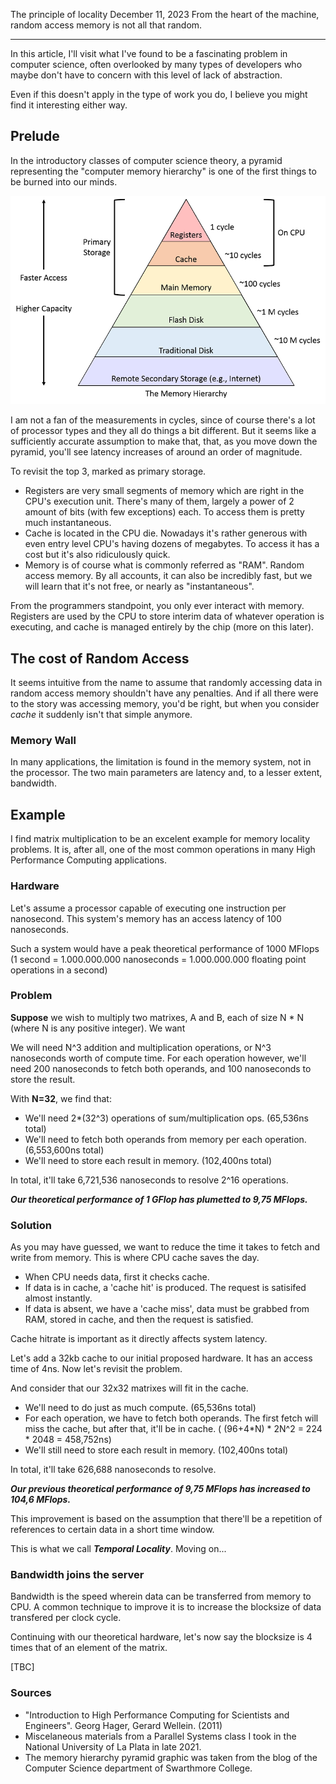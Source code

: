 The principle of locality
December 11, 2023
From the heart of the machine, random access memory is not all that random.

---

In this article, I'll visit what I've found to be a fascinating problem in computer science, often overlooked by many types of developers who maybe don't have to concern with this level of lack of abstraction.

Even if this doesn't apply in the type of work you do, I believe you might find it interesting either way.

## Prelude
In the introductory classes of computer science theory, a pyramid representing the "computer memory hierarchy" is one of the first things to be burned into our minds.

![MemoryHierarchy.png](../images/blog/locality/MemoryHierarchy.png)

I am not a fan of the measurements in cycles, since of course there's a lot of processor types and they all do things a bit different. But it seems like a sufficiently accurate assumption to make that, that, as you move down the pyramid, you'll see latency increases of around an order of magnitude.

To revisit the top 3, marked as primary storage.

- Registers are very small segments of memory which are right in the CPU's execution unit. There's many of them, largely a power of 2 amount of bits (with few exceptions) each. To access them is pretty much instantaneous.
- Cache is located in the CPU die. Nowadays it's rather generous with even entry level CPU's having dozens of megabytes. To access it has a cost but it's also ridiculously quick.
- Memory is of course what is commonly referred as "RAM". Random access memory. By all accounts, it can also be incredibly fast, but we will learn that it's not free, or nearly as "instantaneous".

From the programmers standpoint, you only ever interact with memory. Registers are used by the CPU to store interim data of whatever operation is executing, and cache is managed entirely by the chip (more on this later).

## The cost of Random Access

It seems intuitive from the name to assume that randomly accessing data in random access memory shouldn't have any penalties. And if all there were to the story was accessing memory, you'd be right, but when you consider *cache* it suddenly isn't that simple anymore.

### Memory Wall

In many applications, the limitation is found in the memory system, not in the processor. The two main parameters are latency and, to a lesser extent, bandwidth.

## Example

I find matrix multiplication to be an excelent example for memory locality problems. It is, after all, one of the most common operations in many High Performance Computing applications.

### Hardware

Let's assume a processor capable of executing one instruction per nanosecond. This system's memory has an access latency of 100 nanoseconds.

Such a system would have a peak theoretical performance of 1000 MFlops (1 second = 1.000.000.000 nanoseconds = 1.000.000.000 floating point operations in a second)

### Problem

**Suppose** we wish to multiply two matrixes, A and B, each of size N * N (where N is any positive integer). We want 

We will need N^3 addition and multiplication operations, or N^3 nanoseconds worth of compute time. For each operation however, we'll need 200 nanoseconds to fetch both operands, and 100 nanoseconds to store the result.

With **N=32**, we find that:

- We'll need 2*(32^3) operations of sum/multiplication ops. (65,536ns total)
- We'll need to fetch both operands from memory per each operation. (6,553,600ns total)
- We'll need to store each result in memory. (102,400ns total)

In total, it'll take 6,721,536 nanoseconds to resolve 2^16 operations.

***Our theoretical performance of 1 GFlop has plumetted to 9,75 MFlops.***

### Solution

As you may have guessed, we want to reduce the time it takes to fetch and write from memory. This is where CPU cache saves the day.

- When CPU needs data, first it checks cache.
- If data is in cache, a 'cache hit' is produced. The request is satisifed almost instantly.
- If data is absent, we have a 'cache miss', data must be grabbed from RAM, stored in cache, and then the request is satisfied.

Cache hitrate is important as it directly affects system latency.

Let's add a 32kb cache to our initial proposed hardware. It has an access time of 4ns. Now let's revisit the problem.

And consider that our 32x32 matrixes will fit in the cache.

- We'll need to do just as much compute. (65,536ns total)
- For each operation, we have to fetch both operands. The first fetch will miss the cache, but after that, it'll be in cache. ( (96+4*N) * 2N^2 = 224 * 2048 = 458,752ns)
- We'll still need to store each result in memory. (102,400ns total)

In total, it'll take 626,688 nanoseconds to resolve.

***Our previous theoretical performance of 9,75 MFlops has increased to 104,6 MFlops.***

This improvement is based on the assumption that there'll be a repetition of references to certain data in a short time window. 

This is what we call ***Temporal Locality***. Moving on...

### Bandwidth joins the server

Bandwidth is the speed wherein data can be transferred from memory to CPU. A common technique to improve it is to increase the blocksize of data transfered per clock cycle.

Continuing with our theoretical hardware, let's now say the blocksize is 4 times that of an element of the matrix.

[TBC]


### Sources

- "Introduction to High Performance Computing for Scientists and Engineers". Georg Hager, Gerard Wellein. (2011)
- Miscelaneous materials from a Parallel Systems class I took in the National University of La Plata in late 2021.
- The memory hierarchy pyramid graphic was taken from the blog of the Computer Science department of Swarthmore College.
